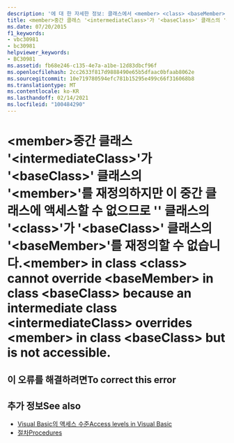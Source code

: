 ```yaml
---
description: '에 대 한 자세한 정보: 클래스에서 <member> <class> <baseMember> <baseClass> 중간 클래스가 <intermediateClass> 클래스에서 재정의 <member> 하지만 액세스할 수 없기 때문에 <baseClass> 클래스에서를 재정의할 수 없습니다.'
title: <member>중간 클래스 '<intermediateClass>'가 '<baseClass>' 클래스의 '<member>'를 재정의하지만 이 중간 클래스에 액세스할 수 없으므로 '' 클래스의 '<class>'가 '<baseClass>' 클래스의 '<baseMember>'를 재정의할 수 없습니다.
ms.date: 07/20/2015
f1_keywords:
- vbc30981
- bc30981
helpviewer_keywords:
- BC30981
ms.assetid: fb68e246-c135-4e7a-a1be-12d83dbcf96f
ms.openlocfilehash: 2cc2633f817d9888490e65b5dfaac0bfaab8062e
ms.sourcegitcommit: 10e719780594efc781b15295e499c66f316068b8
ms.translationtype: MT
ms.contentlocale: ko-KR
ms.lasthandoff: 02/14/2021
ms.locfileid: "100484290"
---
```

# <a name="member-in-class-class-cannot-override-basemember-in-class-baseclass-because-an-intermediate-class-intermediateclass-overrides-member-in-class-baseclass-but-is-not-accessible"></a><span data-ttu-id="c296b-103">\<member>중간 클래스 '\<intermediateClass>'가 '\<baseClass>' 클래스의 '\<member>'를 재정의하지만 이 중간 클래스에 액세스할 수 없으므로 '' 클래스의 '\<class>'가 '\<baseClass>' 클래스의 '\<baseMember>'를 재정의할 수 없습니다.</span><span class="sxs-lookup"><span data-stu-id="c296b-103">\<member> in class \<class> cannot override \<baseMember> in class \<baseClass> because an intermediate class \<intermediateClass> overrides \<member> in class \<baseClass> but is not accessible.</span></span>

## <a name="to-correct-this-error"></a><span data-ttu-id="c296b-104">이 오류를 해결하려면</span><span class="sxs-lookup"><span data-stu-id="c296b-104">To correct this error</span></span>

## <a name="see-also"></a><span data-ttu-id="c296b-105">추가 정보</span><span class="sxs-lookup"><span data-stu-id="c296b-105">See also</span></span>

- [<span data-ttu-id="c296b-106">Visual Basic의 액세스 수준</span><span class="sxs-lookup"><span data-stu-id="c296b-106">Access levels in Visual Basic</span></span>](../programming-guide/language-features/declared-elements/access-levels.md)
- [<span data-ttu-id="c296b-107">절차</span><span class="sxs-lookup"><span data-stu-id="c296b-107">Procedures</span></span>](../programming-guide/language-features/procedures/index.md)

